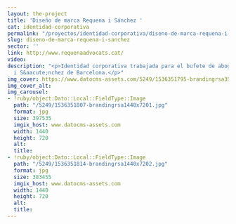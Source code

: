 ```yaml
---
layout: the-project
title: 'Diseño de marca Requena i Sánchez '
cat: identidad-corporativa
permalink: "/proyectos/identidad-corporativa/diseno-de-marca-requena-i-sanchez"
slug: diseno-de-marca-requena-i-sanchez
sector: ''
link: http://www.requenaadvocats.cat/
video: 
description: "<p>Identidad corporativa trabajada para el bufete de abogados Requena
  i S&aacute;nchez de Barcelona.</p>"
img_cover: https://www.datocms-assets.com/5249/1536351795-brandingrsa350x350.jpg
img_cover_alt: 
img_carousel:
- !ruby/object:Dato::Local::FieldType::Image
  path: "/5249/1536351807-brandingrsa1440x7201.jpg"
  format: jpg
  size: 397535
  imgix_host: www.datocms-assets.com
  width: 1440
  height: 720
  alt: 
  title: 
- !ruby/object:Dato::Local::FieldType::Image
  path: "/5249/1536351814-brandingrsa1440x7202.jpg"
  format: jpg
  size: 383455
  imgix_host: www.datocms-assets.com
  width: 1440
  height: 720
  alt: 
  title: 
---
```


